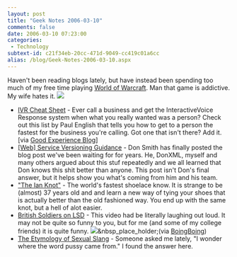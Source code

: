 ```yaml
---
layout: post
title: "Geek Notes 2006-03-10"
comments: false
date: 2006-03-10 07:23:00
categories:
 - Technology
subtext-id: c21f34eb-20cc-471d-9049-cc419c01a6cc
alias: /blog/Geek-Notes-2006-03-10.aspx
---
```



Haven't been reading blogs lately, but have instead been spending too much of my free time playing [World of Warcraft](http://www.worldofwarcraft.com/). Man that game is addictive. My wife hates it. ![](http://www.peterprovost.org/Files/smile1.gif)

  * [IVR Cheat Sheet](http://paulenglish.com/ivr/) - Ever call a business and get the InteractiveVoice Response system when what you really wanted was a person? Check out this list by Paul English that tells you how to get to a person the fastest for the business you're calling. Got one that isn't there? Add it. [via [Good Experience Blog](http://www.goodexperience.com/blog/index.php)]
  * [[Web] Service Versioning Guidance](http://blogs.msdn.com/donsmith/archive/2006/01/31/520338.aspx) - Don Smith has finally posted the blog post we've been waiting for for years. He, DonXML, myself and many others argued about this stuf repeatedly and we all learned that Don knows this shit better than anyone. This post isn't Don's final answer, but it helps show you what's coming from him and his team.
  * ["The Ian Knot"](http://www.fieggen.com/shoelace/ianknot.htm) - The world's fastest shoelace know. It is strange to be (almost) 37 years old and and learn a new way of tying your shoes that is actually better than the old fashioned way. You end up with the same knot, but a hell of alot easier.
  * [British Soldiers on LSD](http://video.google.com/videoplay?docid=517198059628627413) - This video had be literally laughing out loud. It may not be quite so funny to you, but for me (and some of my college friends) it is quite funny. ![](http://www.peterprovost.org/Files/smile1.gif)&nbsp_place_holder;(via [BoingBoing](http://www.boingboing.net/2006/02/03/old_video_of_british.html))
  * [The Etymology of Sexual Slang](http://www.takeourword.com/pt.html) - Someone asked me lately, "I wonder where the word pussy came from." I found the answer here.
